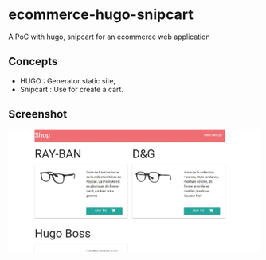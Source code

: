 # ecommerce-hugo-snipcart
A PoC with hugo, snipcart for an ecommerce web application

## Concepts
  - HUGO : Generator static site,
  - Snipcart : Use for create a cart.

## Screenshot
![Screenshot](landingpage.jpg)

